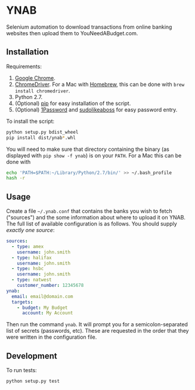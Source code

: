 YNAB
====

Selenium automation to download transactions from online banking websites
then upload them to YouNeedABudget.com.

Installation
------------

Requirements:

1. [Google Chrome](https://www.google.com/chrome).
1. [ChromeDriver](https://sites.google.com/a/chromium.org/chromedriver/). For a Mac with [Homebrew](https://brew.sh), this can be done with `brew install chromedriver`. 
1. Python 2.7.
1. (Optional) [pip](https://pip.pypa.io) for easy installation of the script.
1. (Optional) [1Password](https://1password.com/) and [sudolikeaboss](https://github.com/ravenac95/sudolikeaboss) for easy password entry.

To install the script:

```bash
python setup.py bdist_wheel
pip install dist/ynab*.whl
```

You will need to make sure that directory containing the binary (as displayed with `pip show -f ynab`) is on your `PATH`. For a Mac this can be done with

```bash
echo 'PATH=$PATH:~/Library/Python/2.7/bin/' >> ~/.bash_profile
hash -r
```

Usage
-----

Create a file `~/.ynab.conf` that contains the banks you wish to fetch ("sources") and the some information about where to upload it on YNAB. The full list of available configuration is as follows. You should supply *exactly one source*:

```yml
sources:
  - type: amex
    username: john.smith
  - type: halifax
    username: john.smith
  - type: hsbc
    username: john.smith
  - type: natwest
    customer_number: 12345678
ynab:
  email: email@domain.com
  targets:
    - budget: My Budget
      account: My Account
```

Then run the command `ynab`. It will prompt you for a semicolon-separated list of secrets (passwords, etc).
These are requested in the order that they were written in the configuration file.

Development
-----------

To run tests:

```bash
python setup.py test
```
